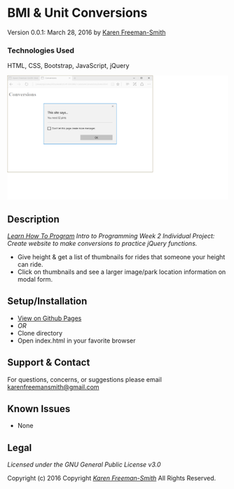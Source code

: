 # BMI & Unit Conversions
Version 0.0.1: March 28, 2016
by [Karen Freeman-Smith](https://karenfreemansmith.github.io)

### Technologies Used
HTML, CSS, Bootstrap, JavaScript, jQuery

![screenshot of project running](screenshot.png)

## Description
*[Learn How To Program](http://learnhowtoprogram.com) Intro to Programming Week 2 Individual Project: Create website to make conversions to practice jQuery functions.*

* Give height & get a list of thumbnails for rides that someone your height can ride.
* Click on thumbnails and see a larger image/park location information on modal form.

## Setup/Installation
* [View on Github Pages](https://karenfreemansmith.github.io/LHP-IntroWk2-CommonConversions)
* _OR_
* Clone directory
* Open index.html in your favorite browser

## Support & Contact
For questions, concerns, or suggestions please email karenfreemansmith@gmail.com

## Known Issues
* None

## Legal
*Licensed under the GNU General Public License v3.0*

Copyright (c) 2016 Copyright _[Karen Freeman-Smith](https://karenfreemansmith.github.io)_ All Rights Reserved.
